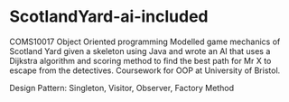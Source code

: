 # ScotlandYard-ai-included
 COMS10017 Object Oriented programming
Modelled game mechanics of Scotland Yard given a skeleton using Java and wrote an AI that uses a Dijkstra algorithm and scoring method to find the best path for Mr X to escape from the detectives. Coursework for OOP at University of Bristol.

Design Pattern: Singleton, Visitor, Observer, Factory Method
